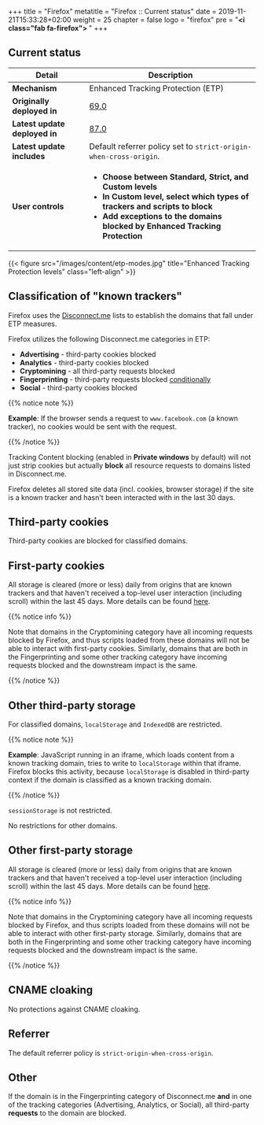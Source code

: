 +++
title = "Firefox"
metatitle = "Firefox :: Current status"
date = 2019-11-21T15:33:28+02:00
weight = 25
chapter = false
logo = "firefox"
pre = "<b><i class=\"fab fa-firefox\"></i> </b>"
+++
## Current status

| Detail                          | Description                                                  |
| ----------------------------- | ------------------------------------------------------------ |
| **Mechanism**                 | Enhanced Tracking Protection (ETP)                                    |
| **Originally deployed in**    | [69.0](https://www.mozilla.org/en-US/firefox/69.0/releasenotes/)                                                     |
| **Latest update deployed in** | [87.0](https://wiki.mozilla.org/Releases/Firefox_87) |
| **Latest update includes** | Default referrer policy set to `strict-origin-when-cross-origin`. |
| **User controls**             | <ul><li>**Choose between Standard, Strict, and Custom levels**</li><li>**In Custom level, select which types of trackers and scripts to block**</li><li>**Add exceptions to the domains blocked by Enhanced Tracking Protection**</li><ul> |

{{< figure src="/images/content/etp-modes.jpg" title="Enhanced Tracking Protection levels" class="left-align" >}}

## Classification of "known trackers"

Firefox uses the [Disconnect.me](https://disconnect.me/trackerprotection) lists to establish the domains that fall under ETP measures.

Firefox utilizes the following Disconnect.me categories in ETP:

* **Advertising** - third-party cookies blocked
* **Analytics** - third-party cookies blocked
* **Cryptomining** - all third-party requests blocked
* **Fingerprinting** - third-party requests blocked [conditionally](#other)
* **Social** - third-party cookies blocked

{{% notice note %}}

**Example**: If the browser sends a request to `www.facebook.com` (a known tracker), no cookies would be sent with the request.

{{% /notice %}}

Tracking Content blocking (enabled in **Private windows** by default) will not just strip cookies but actually **block** all resource requests to domains listed in Disconnect.me.

Firefox deletes all stored site data (incl. cookies, browser storage) if the site is a known tracker and hasn't been interacted with in the last 30 days.

## Third-party cookies

Third-party cookies are blocked for classified domains.

## First-party cookies

All storage is cleared (more or less) daily from origins that are known trackers and that haven't received a top-level user interaction (including scroll) within the last 45 days. More details can be found [here](https://developer.mozilla.org/en-US/docs/Mozilla/Firefox/Privacy/Redirect_tracking_protection).

{{% notice info %}}

Note that domains in the Cryptomining category have all incoming requests blocked by Firefox, and thus scripts loaded from these domains will not be able to interact with first-party cookies. Similarly, domains that are both in the Fingerprinting and some other tracking category have incoming requests blocked and the downstream impact is the same.

{{% /notice %}}

## Other third-party storage

For classified domains, `localStorage` and `IndexedDB` are restricted.

{{% notice note %}}

**Example**: JavaScript running in an iframe, which loads content from a known tracking domain, tries to write to `localStorage` within that iframe. Firefox blocks this activity, because `localStorage` is disabled in third-party context if the domain is classified as a known tracking domain.

{{% /notice %}}

`sessionStorage` is not restricted.

No restrictions for other domains.

## Other first-party storage

All storage is cleared (more or less) daily from origins that are known trackers and that haven't received a top-level user interaction (including scroll) within the last 45 days. More details can be found [here](https://developer.mozilla.org/en-US/docs/Mozilla/Firefox/Privacy/Redirect_tracking_protection).

{{% notice info %}}

Note that domains in the Cryptomining category have all incoming requests blocked by Firefox, and thus scripts loaded from these domains will not be able to interact with other first-party storage. Similarly, domains that are both in the Fingerprinting and some other tracking category have incoming requests blocked and the downstream impact is the same.

{{% /notice %}}

## CNAME cloaking

No protections against CNAME cloaking.

## Referrer

The default referrer policy is `strict-origin-when-cross-origin`.

## Other

If the domain is in the Fingerprinting category of Disconnect.me **and** in one of the tracking categories (Advertising, Analytics, or Social), all third-party **requests** to the domain are blocked.
